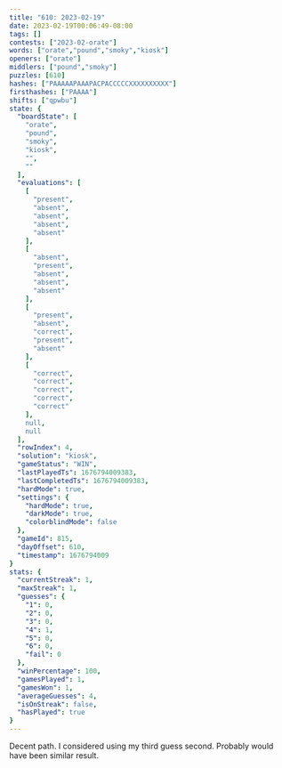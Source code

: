 ```yaml
---
title: "610: 2023-02-19"
date: 2023-02-19T00:06:49-08:00
tags: []
contests: ["2023-02-orate"]
words: ["orate","pound","smoky","kiosk"]
openers: ["orate"]
middlers: ["pound","smoky"]
puzzles: [610]
hashes: ["PAAAAAPAAAPACPACCCCCXXXXXXXXXX"]
firsthashes: ["PAAAA"]
shifts: ["qpwbu"]
state: {
  "boardState": [
    "orate",
    "pound",
    "smoky",
    "kiosk",
    "",
    ""
  ],
  "evaluations": [
    [
      "present",
      "absent",
      "absent",
      "absent",
      "absent"
    ],
    [
      "absent",
      "present",
      "absent",
      "absent",
      "absent"
    ],
    [
      "present",
      "absent",
      "correct",
      "present",
      "absent"
    ],
    [
      "correct",
      "correct",
      "correct",
      "correct",
      "correct"
    ],
    null,
    null
  ],
  "rowIndex": 4,
  "solution": "kiosk",
  "gameStatus": "WIN",
  "lastPlayedTs": 1676794009383,
  "lastCompletedTs": 1676794009383,
  "hardMode": true,
  "settings": {
    "hardMode": true,
    "darkMode": true,
    "colorblindMode": false
  },
  "gameId": 815,
  "dayOffset": 610,
  "timestamp": 1676794009
}
stats: {
  "currentStreak": 1,
  "maxStreak": 1,
  "guesses": {
    "1": 0,
    "2": 0,
    "3": 0,
    "4": 1,
    "5": 0,
    "6": 0,
    "fail": 0
  },
  "winPercentage": 100,
  "gamesPlayed": 1,
  "gamesWon": 1,
  "averageGuesses": 4,
  "isOnStreak": false,
  "hasPlayed": true
}
---
```

<!-- more -->
Decent path. I considered using my third guess second. Probably would have been similar result.
